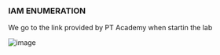 
### IAM ENUMERATION

We go to the link provided by PT Academy when startin the lab 

![image](https://user-images.githubusercontent.com/46797181/222305461-92c6103b-7fd2-4557-b2a1-fba4afc3657c.png)
